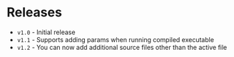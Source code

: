 # Releases

- `v1.0` - Initial release
- `v1.1` - Supports adding params when running compiled executable
- `v1.2` - You can now add additional source files other than the active file
 